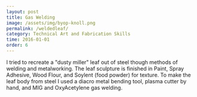```yaml
---
layout: post
title: Gas Welding
image: /assets/img/byop-knoll.png
permalink: /weldedleaf/
category: Technical Art and Fabrication Skills
time: 2016-01-01
order: 6
---
```


I tried to recreate a "dusty miller" leaf out of steel though methods of welding and metalworking. The leaf sculpture is finished in Paint, Spray Adhesive, Wood Flour, and Soylent (food powder) for texture. To make the leaf body from steel I used a diacro metal bending tool, plasma cutter by hand, and MIG and OxyAcetylene gas welding.